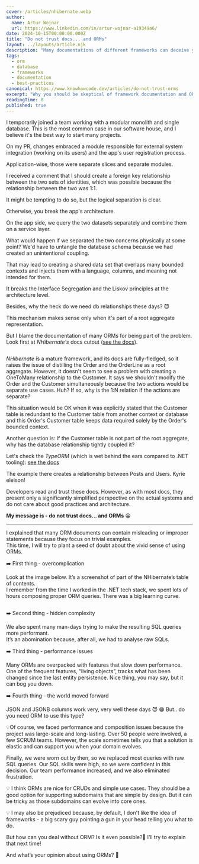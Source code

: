 ```yaml
---
cover: /articles/nhibernate.webp
author:
  name: Artur Wojnar
  url: https://www.linkedin.com/in/artur-wojnar-a19349a6/
date: 2024-10-15T00:00:00.000Z
title: "Do not trust docs... and ORMs"
layout: ../layouts/article.njk
description: "Many documentations of different frameworks can deceive you because their creators are primarily interested in their interests, and sometimes, their knowledge and experience are limited. Read this article to prepare!"
tags:
  - orm
  - database
  - frameworks
  - documentation
  - best-practices
canonical: https://www.knowhowcode.dev/articles/do-not-trust-orms
excerpt: "Why you should be skeptical of framework documentation and ORMs, and how to make better architectural decisions"
readingTime: 8
published: true
---
```


I temporarily joined a team working with a modular monolith and single database. This is the most common case in our software house, and I believe it's the best way to start many projects.

On my PR, changes embraced a module responsible for external system integration (working on its users) and the app's user registration process.

Application-wise, those were separate slices and separate modules.

I received a comment that I should create a foreign key relationship between the two sets of identities, which was possible because the relationship between the two was 1:1.

It might be tempting to do so, but the logical separation is clear.

Otherwise, you break the app's architecture.

On the app side, we query the two datasets separately and combine them on a service layer.

What would happen if we separated the two concerns physically at some point? We'd have to untangle the database schema because we had created an unintentional coupling.

That may lead to creating a shared data set that overlaps many bounded contexts and injects them with a language, columns, and meaning not intended for them.

It breaks the Interface Segregation and the Liskov principles at the architecture level.

Besides, why the heck do we need db relationships these days? 😈 

This mechanism makes sense only when it's part of a root aggregate representation.

But I blame the documentation of many ORMs for being part of the problem. Look first at _NHibernate's_ docs cutout ([see the docs](https://nhibernate.info/doc/howto/various/lazy-loading-eager-loading.html)).

<img class="article-image" src="/articles/nhibernate.webp" alt="" loading="eager" fetchpriority="high" />

_NHibernate_ is a mature framework, and its docs are fully-fledged, so it raises the issue of distilling the Order and the OrderLine as a root aggregate. However, it doesn't seem to see a problem with creating a OneToMany relationship to the Customer. It says we shouldn't modify the Order and the Customer simultaneously because the two actions would be separate use cases. Huh? If so, why is the 1:N relation if the actions are separate?

This situation would be OK when it was explicitly stated that the Customer table is redundant to the Customer table from another context or database and this Order's Customer table keeps data required solely by the Order's bounded context.

Another question is: If the Customer table is not part of the root aggregate, why has the database relationship tightly coupled it?

Let's check the _TypeORM_ (which is wet behind the ears compared to .NET tooling): [see the docs](https://typeorm.io/many-to-one-one-to-many-relations)

The example there creates a relationship between Posts and Users. Kyrie eleison!

Developers read and trust these docs. However, as with most docs, they present only a significantly simplified perspective on the actual systems and do not care about good practices and architecture.

**My message is - do not trust docs... and ORMs** 😀 

---

I explained that many ORM documents can contain misleading or improper statements because they focus on trivial examples.  
This time, I will try to plant a seed of doubt about the vivid sense of using ORMs.  
  
➡️ First thing - overcomplication  
  
Look at the image below. It’s a screenshot of part of the NHibernate’s table of contents.  
I remember from the time I worked in the .NET tech stack, we spent lots of hours composing proper ORM queries. There was a big learning curve.

<img class="article-image" src="/articles/nhibernate2.webp" alt="" loading="eager" fetchpriority="high" />
  
➡️ Second thing - hidden complexity  
  
We also spent many man-days trying to make the resulting SQL queries more performant.  
It’s an abomination because, after all, we had to analyse raw SQLs.  
  
➡️ Third thing - performance issues  
  
Many ORMs are overpacked with features that slow down performance. One of the frequent features, “living objects”, tracks what has been changed since the last entity persistence. Nice thing, you may say, but it can bog you down.  
  
➡️ Fourth thing - the world moved forward  
  
JSON and JSONB columns work very, very well these days 😈 😁 But.. do you need ORM to use this type?  
  
💡Of course, we faced performance and composition issues because the project was large-scale and long-lasting. Over 50 people were involved, a few SCRUM teams. However, the scale sometimes tells you that a solution is elastic and can support you when your domain evolves.  
  
Finally, we were worn out by then, so we replaced most queries with raw SQL queries. Our SQL skills were high, so we were confident in this decision. Our team performance increased, and we also eliminated frustration.  
  
💡 I think ORMs are nice for CRUDs and simple use cases. They should be a good option for supporting subdomains that are simple by design. But it can be tricky as those subdomains can evolve into core ones.  
  
💡 I may also be prejudiced because, by default, I don't like the idea of frameworks - a big scary guy pointing a gun in your head telling you what to do.  
  
But how can you deal without ORM? Is it even possible?🤔 I’ll try to explain that next time!  
  
And what’s your opinion about using ORMs? 🙂